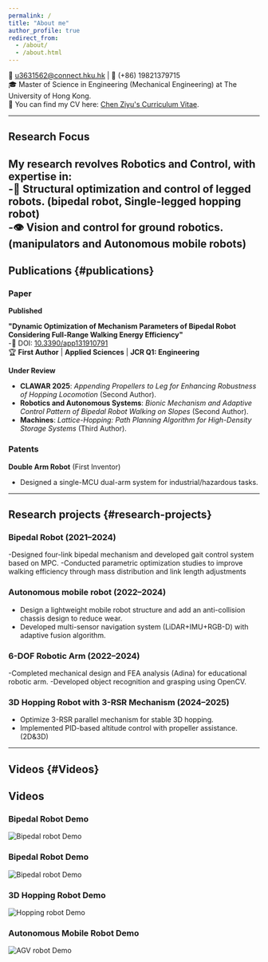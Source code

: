 ```yaml
---
permalink: /
title: "About me"
author_profile: true
redirect_from: 
  - /about/
  - /about.html
---
```



📧 u3631562@connect.hku.hk | 📱 (+86) 19821379715  
🎓 Master of Science in Engineering (Mechanical Engineering) at The University of Hong Kong.  
📃 You can find my CV here: [Chen Ziyu's Curriculum Vitae](https://zoeychen02.github.io/assets/Curriculum_Vitae.pdf).

---

## Research Focus
My research revolves Robotics and Control, with expertise in:  
-🤖 Structural optimization and control of legged robots. (bipedal robot, Single-legged hopping robot)    
-👁️ Vision and control for ground robotics.(manipulators and Autonomous mobile robots)
---

## Publications {#publications}

### Paper

**Published**  

**"Dynamic Optimization of Mechanism Parameters of Bipedal Robot Considering Full-Range Walking Energy Efficiency"**  
-🔗 DOI: [10.3390/app131910791](https://doi.org/10.3390/app131910791)  
 🏆 **First Author** | **Applied Sciences** | **JCR Q1: Engineering**

**Under Review**  
- **CLAWAR 2025**: *Appending Propellers to Leg for Enhancing Robustness of Hopping Locomotion* (Second Author).  
- **Robotics and Autonomous Systems**: *Bionic Mechanism and Adaptive Control Pattern of Bipedal Robot Walking on Slopes* (Second Author).  
- **Machines**: *Lattice-Hopping: Path Planning Algorithm for High-Density Storage Systems* (Third Author).  

### Patents

**Double Arm Robot** (First Inventor)  
- Designed a single-MCU dual-arm system for industrial/hazardous tasks.

---

## Research projects {#research-projects}

### Bipedal Robot (2021–2024)  
-Designed four-link bipedal mechanism and developed gait control system based on MPC.
-Conducted parametric optimization studies to improve walking efficiency through mass distribution and link length adjustments

### Autonomous mobile robot (2022–2024)  
- Design a lightweight mobile robot structure and add an anti-collision chassis design to reduce wear.  
- Developed multi-sensor navigation system (LiDAR+IMU+RGB-D) with adaptive fusion algorithm.  

### 6-DOF Robotic Arm (2022–2024)  
-Completed mechanical design and FEA analysis (Adina) for educational robotic arm.
-Developed object recognition and grasping using OpenCV.
  
### 3D Hopping Robot with 3-RSR Mechanism (2024–2025)  
- Optimize 3-RSR parallel mechanism for stable 3D hopping.
- Implemented PID-based altitude control with propeller assistance.(2D&3D)


---

## Videos {#Videos}

## Videos

### Bipedal Robot Demo
![Bipedal robot Demo](/assets/images/Bipedal%20robot1.gif)  

### Bipedal Robot Demo
![Bipedal robot Demo](/assets/images/Bipedal%20robot2.gif)  

### 3D Hopping Robot Demo
![Hopping robot Demo](/assets/images/Hopping%20robot.gif)  

### Autonomous Mobile Robot Demo
![AGV robot Demo](/assets/images/AGV.gif)

